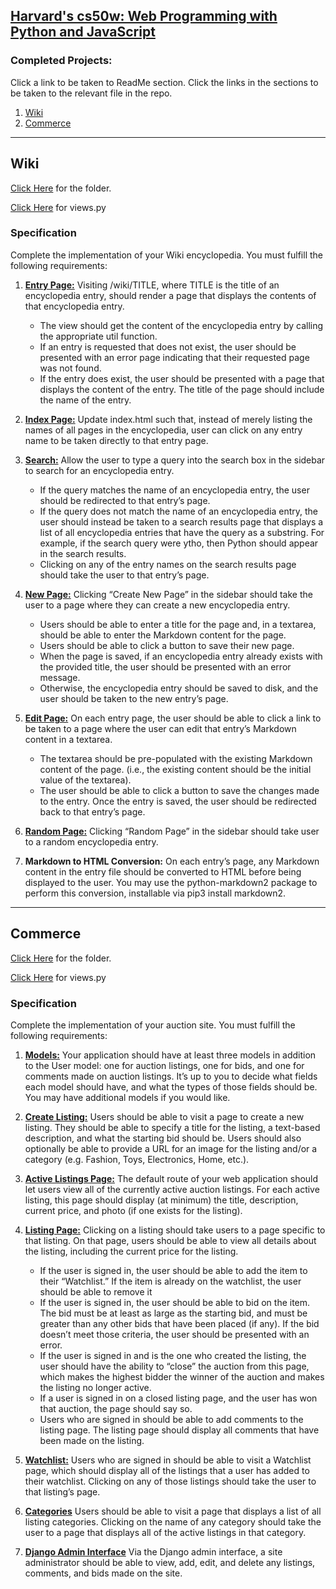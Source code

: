 ## [Harvard's cs50w: Web Programming with Python and JavaScript](https://cs50.harvard.edu/web/2020/)

### Completed Projects:
Click a link to be taken to ReadMe section. Click the links in the sections to be taken to the relevant file in the repo.

1. [Wiki](https://github.com/Fibrodysplasia/cs50w#wiki)
2. [Commerce](https://github.com/Fibrodysplasia/cs50w#commerce)

***

## Wiki 
[Click Here](https://github.com/Fibrodysplasia/cs50w/tree/main/wiki) for the folder.


[Click Here](https://github.com/Fibrodysplasia/cs50w/blob/main/wiki/encyclopedia/urls.py) for views.py


### Specification
Complete the implementation of your Wiki encyclopedia. You must fulfill the following requirements:

1. [**Entry Page:**](https://github.com/Fibrodysplasia/cs50w/blob/main/wiki/encyclopedia/templates/encyclopedia/entry.html) Visiting /wiki/TITLE, where TITLE is the title of an encyclopedia entry, should render a page that displays the contents of that encyclopedia entry.
    * The view should get the content of the encyclopedia entry by calling the appropriate util function.
    * If an entry is requested that does not exist, the user should be presented with an error page indicating that their requested page was not found.
    * If the entry does exist, the user should be presented with a page that displays the content of the entry. The title of the page should include the name of the entry.

2. [**Index Page:**](https://github.com/Fibrodysplasia/cs50w/blob/main/wiki/encyclopedia/templates/encyclopedia/index.html) Update index.html such that, instead of merely listing the names of all pages in the encyclopedia, user can click on any entry name to be taken directly to that entry page.

3. [**Search:**](https://github.com/Fibrodysplasia/cs50w/blob/main/wiki/encyclopedia/templates/encyclopedia/search.html) Allow the user to type a query into the search box in the sidebar to search for an encyclopedia entry.
    * If the query matches the name of an encyclopedia entry, the user should be redirected to that entry’s page.
    * If the query does not match the name of an encyclopedia entry, the user should instead be taken to a search results page that displays a list of all encyclopedia entries that have the query as a substring. For example, if the search query were ytho, then Python should appear in the search results.
    * Clicking on any of the entry names on the search results page should take the user to that entry’s page.

4. [**New Page:**](https://github.com/Fibrodysplasia/cs50w/blob/main/wiki/encyclopedia/templates/encyclopedia/create.html) Clicking “Create New Page” in the sidebar should take the user to a page where they can create a new encyclopedia entry.
    * Users should be able to enter a title for the page and, in a textarea, should be able to enter the Markdown content for the page.
    * Users should be able to click a button to save their new page.
    * When the page is saved, if an encyclopedia entry already exists with the provided title, the user should be presented with an error message.
    * Otherwise, the encyclopedia entry should be saved to disk, and the user should be taken to the new entry’s page.
 5. [**Edit Page:**](https://github.com/Fibrodysplasia/cs50w/blob/main/wiki/encyclopedia/templates/encyclopedia/edit.html) On each entry page, the user should be able to click a link to be taken to a page where the user can edit that entry’s Markdown content in a textarea.
    * The textarea should be pre-populated with the existing Markdown content of the page. (i.e., the existing content should be the initial value of the textarea).
    * The user should be able to click a button to save the changes made to the entry.
Once the entry is saved, the user should be redirected back to that entry’s page.
6. [**Random Page:**](https://github.com/Fibrodysplasia/cs50w/blob/main/wiki/encyclopedia/views.py) Clicking “Random Page” in the sidebar should take user to a random encyclopedia entry.
7. **Markdown to HTML Conversion:** On each entry’s page, any Markdown content in the entry file should be converted to HTML before being displayed to the user. You may use the python-markdown2 package to perform this conversion, installable via pip3 install markdown2.

***

## Commerce 
[Click Here](https://github.com/Fibrodysplasia/cs50w/tree/main/commerce) for the folder.


[Click Here](https://github.com/Fibrodysplasia/cs50w/blob/main/commerce/auctions/views.py) for views.py


### Specification
Complete the implementation of your auction site. You must fulfill the following requirements:

1. [**Models:**](https://github.com/Fibrodysplasia/cs50w/blob/main/commerce/auctions/models.py) Your application should have at least three models in addition to the User model: one for auction listings, one for bids, and one for comments made on auction listings. It’s up to you to decide what fields each model should have, and what the types of those fields should be. You may have additional models if you would like.

2. [**Create Listing:**](https://github.com/Fibrodysplasia/cs50w/blob/main/commerce/auctions/templates/auctions/new_listing.html) Users should be able to visit a page to create a new listing. They should be able to specify a title for the listing, a text-based description, and what the starting bid should be. Users should also optionally be able to provide a URL for an image for the listing and/or a category (e.g. Fashion, Toys, Electronics, Home, etc.).

3. [**Active Listings Page:**](https://github.com/Fibrodysplasia/cs50w/blob/main/commerce/auctions/templates/auctions/index.html) The default route of your web application should let users view all of the currently active auction listings. For each active listing, this page should display (at minimum) the title, description, current price, and photo (if one exists for the listing).

4. [**Listing Page:**](https://github.com/Fibrodysplasia/cs50w/blob/main/commerce/auctions/templates/auctions/listing.html) Clicking on a listing should take users to a page specific to that listing. On that page, users should be able to view all details about the listing, including the current price for the listing.
    * If the user is signed in, the user should be able to add the item to their “Watchlist.” If the item is already on the watchlist, the user should be able to remove it
    * If the user is signed in, the user should be able to bid on the item. The bid must be at least as large as the starting bid, and must be greater than any other bids that have been placed (if any). If the bid doesn’t meet those criteria, the user should be presented with an error.
    * If the user is signed in and is the one who created the listing, the user should have the ability to “close” the auction from this page, which makes the highest bidder the winner of the auction and makes the listing no longer active.
    * If a user is signed in on a closed listing page, and the user has won that auction, the page should say so.
    * Users who are signed in should be able to add comments to the listing page. The listing page should display all comments that have been made on the listing.

5. [**Watchlist:**](https://github.com/Fibrodysplasia/cs50w/blob/main/commerce/auctions/templates/auctions/watchlist.html) Users who are signed in should be able to visit a Watchlist page, which should display all of the listings that a user has added to their watchlist. Clicking on any of those listings should take the user to that listing’s page.

6. [**Categories**](https://github.com/Fibrodysplasia/cs50w/blob/main/commerce/auctions/templates/auctions/categories.html) Users should be able to visit a page that displays a list of all listing categories. Clicking on the name of any category should take the user to a page that displays all of the active listings in that category.

7. [**Django Admin Interface**](https://github.com/Fibrodysplasia/cs50w/blob/main/commerce/auctions/admin.py) Via the Django admin interface, a site administrator should be able to view, add, edit, and delete any listings, comments, and bids made on the site.
